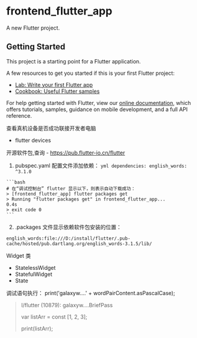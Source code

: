 # frontend_flutter_app

A new Flutter project.

## Getting Started

This project is a starting point for a Flutter application.

A few resources to get you started if this is your first Flutter project:

- [Lab: Write your first Flutter app](https://flutter.dev/docs/get-started/codelab)
- [Cookbook: Useful Flutter samples](https://flutter.dev/docs/cookbook)

For help getting started with Flutter, view our
[online documentation](https://flutter.dev/docs), which offers tutorials,
samples, guidance on mobile development, and a full API reference.


查看真机设备是否成功联接开发者电脑
  * flutter devices

开源软件包,查询 - https://pub.flutter-io.cn/flutter

  1. pubspec.yaml 配置文件添加依赖：
    ```yml
    dependencies:
      english_words: ^3.1.0
    ```

    ```bash
    # 在“调试控制台” flutter 显示以下，则表示自动下载成功：
    > [frontend_flutter_app] flutter packages get
    > Running "flutter packages get" in frontend_flutter_app...           0.4s
    > exit code 0
    ```

  2. .packages 文件显示依赖软件包安装的位置：

    english_words:file:///D:/install/flutter/.pub-cache/hosted/pub.dartlang.org/english_words-3.1.5/lib/

Widget 类

  * StatelessWidget
  * StatefulWidget
  * State

调试语句执行： print('galaxyw....' + wordPairContent.asPascalCase);
> I/flutter (10879): galaxyw....BriefPass
>
>var listArr = const [1, 2, 3];
>
>    print(listArr);
